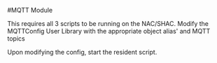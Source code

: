 #MQTT Module

This requires all 3 scripts to be running on the NAC/SHAC. Modify the MQTTConfig User Library with the appropriate object alias' and MQTT topics

Upon modifying the config, start the resident script.
